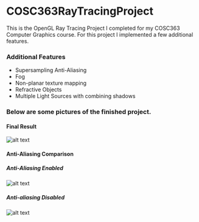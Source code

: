 # COSC363RayTracingProject
This is the OpenGL Ray Tracing Project I completed for my COSC363 Computer Graphics course. For this project I implemented a few additional features.
### Additional Features
* Supersampling Anti-Aliasing
* Fog
* Non-planar texture mapping
* Refractive Objects
* Multiple Light Sources with combining shadows


### Below are some pictures of the finished project.

#### Final Result
![alt text](https://i.imgur.com/WA5aw73.png "Ray Tracer Final")

#### Anti-Aliasing Comparison
##### Anti-Aliasing Enabled
![alt text](https://i.imgur.com/zOeI7qC.png "Ray Tracer AA")

##### Anti-aliasing Disabled
![alt text](https://i.imgur.com/Ou4wcWb.png "Ray Tracer No AA")
